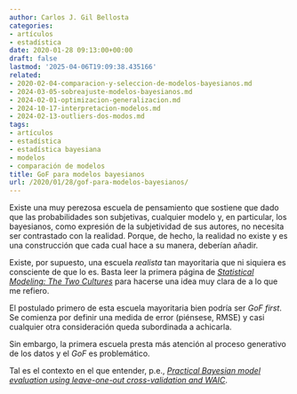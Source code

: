 ```yaml
---
author: Carlos J. Gil Bellosta
categories:
- artículos
- estadística
date: 2020-01-28 09:13:00+00:00
draft: false
lastmod: '2025-04-06T19:09:38.435166'
related:
- 2020-02-04-comparacion-y-seleccion-de-modelos-bayesianos.md
- 2024-03-05-sobreajuste-modelos-bayesianos.md
- 2024-02-01-optimizacion-generalizacion.md
- 2024-10-17-interpretacion-modelos.md
- 2024-02-13-outliers-dos-modos.md
tags:
- artículos
- estadística
- estadística bayesiana
- modelos
- comparación de modelos
title: GoF para modelos bayesianos
url: /2020/01/28/gof-para-modelos-bayesianos/
---
```


Existe una muy perezosa escuela de pensamiento que sostiene que dado que las probabilidades son subjetivas, cualquier modelo y, en particular, los bayesianos, como expresión de la subjetividad de sus autores, no necesita ser contrastado con la realidad. Porque, de hecho, la realidad no existe y es una construcción que cada cual hace a su manera, deberían añadir.

Existe, por supuesto, una escuela _realista_ tan mayoritaria que ni siquiera es consciente de que lo es. Basta leer la primera página de _[Statistical Modeling: The Two Cultures](https://www.datanalytics.com/2016/11/07/las-dos-culturas-con-comentarios-de-2016/)_ para hacerse una idea muy clara de a lo que me refiero.

El postulado primero de esta escuela mayoritaria bien podría ser _GoF first_. Se comienza por definir una medida de error (piénsese, RMSE) y casi cualquier otra consideración queda subordinada a achicarla.

Sin embargo, la primera escuela presta más atención al proceso generativo de los datos y el _GoF_ es problemático.

Tal es el contexto en el que entender, p.e., _[Practical Bayesian model evaluation using leave-one-out cross-validation and WAIC](https://arxiv.org/abs/1507.04544)_.